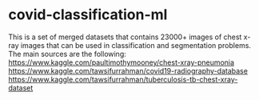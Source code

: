 # covid-classification-ml
This is a set of merged datasets that contains 23000+ images of chest x-ray images that can be used in classification and segmentation problems. 
The main sources are the following:
https://www.kaggle.com/paultimothymooney/chest-xray-pneumonia
https://www.kaggle.com/tawsifurrahman/covid19-radiography-database
https://www.kaggle.com/tawsifurrahman/tuberculosis-tb-chest-xray-dataset
